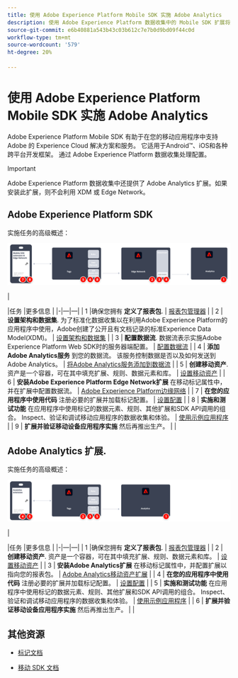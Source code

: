 ```yaml
---
title: 使用 Adobe Experience Platform Mobile SDK 实施 Adobe Analytics
description: 使用 Adobe Experience Platform 数据收集中的 Mobile SDK 扩展将数据发送到 Adobe Analytics。
source-git-commit: e6b40881a543b43c03b612c7e7b0d9bd09f44c0d
workflow-type: tm+mt
source-wordcount: '579'
ht-degree: 20%

---
```


# 使用 Adobe Experience Platform Mobile SDK 实施 Adobe Analytics

Adobe Experience Platform Mobile SDK 有助于在您的移动应用程序中支持 Adobe 的 Experience Cloud 解决方案和服务。 它适用于Android™、iOS和各种跨平台开发框架。 通过 Adobe Experience Platform 数据收集处理配置。
>[!IMPORTANT]
>
>Adobe Experience Platform 数据收集中还提供了 Adobe Analytics 扩展。如果安装此扩展，则不会利用 XDM 或 Edge Network。

## Adobe Experience Platform SDK

实施任务的高级概述：

![Adobe Analytics使用Analytics扩展工作流](../../assets/mobilesdk-annotated.png)

|<div style="width:20px"></div>|任务 |更多信息 | |-|—|—| | 1 |确保您拥有 **定义了报表包**. | [报表包管理器](../../../admin/admin/c-manage-report-suites/report-suites-admin.md) | | 2 | **设置架构和数据集**. 为了标准化数据收集以在利用Adobe Experience Platform的应用程序中使用，Adobe创建了公开且有文档记录的标准Experience Data Model(XDM)。 | [设置架构和数据集](https://developer.adobe.com/client-sdks/documentation/getting-started/set-up-schemas-and-datasets/) | | 3 | **配置数据流**. 数据流表示实施Adobe Experience Platform Web SDK时的服务器端配置。 | [配置数据流](https://experienceleague.adobe.com/docs/experience-platform/edge/datastreams/configure.html?lang=en) | | 4 | **添加Adobe Analytics服务** 到您的数据流。 该服务控制数据是否以及如何发送到Adobe Analytics。 | [将Adobe Analytics服务添加到数据流](https://experienceleague.adobe.com/docs/experience-platform/edge/datastreams/configure.html?lang=en#analytics) | | 5 | **创建移动资产**. 资产是一个容器，可在其中填充扩展、规则、数据元素和库。 | [设置移动资产](https://developer.adobe.com/client-sdks/documentation/getting-started/create-a-mobile-property/) | | 6 | **安装Adobe Experience Platform Edge Network扩展** 在移动标记属性中，并在扩展中配置数据流。 | [Adobe Experience Platform边缘网络](https://developer.adobe.com/client-sdks/documentation/edge-network/) | | 7 | **在您的应用程序中使用代码** 注册必要的扩展并加载标记配置。 | [设置配置](https://developer.adobe.com/client-sdks/documentation/user-guides/getting-started-with-platform/overview/#set-up-the-configuration) | | 8 | **实施和测试功能** 在应用程序中使用标记的数据元素、规则、其他扩展和SDK API调用的组合。 Inspect、验证和调试移动应用程序的数据收集和体验。 | [使用示例应用程序](https://developer.adobe.com/client-sdks/documentation/user-guides/getting-started-with-platform/overview/#use-the-sample-application) | | 9 | **扩展并验证移动设备应用程序实施** 然后再推出生产。 | |


## Adobe Analytics 扩展.

实施任务的高级概述：

![Adobe Analytics使用Analytics扩展工作流](../../assets/mobilesdk-analytics-annotated.png)

|<div style="width:20px"></div> |任务 |更多信息 | |-|—|—| | 1 |确保您拥有 **定义了报表包**. | [报表包管理器](../../../admin/admin/c-manage-report-suites/report-suites-admin.md) | | 2 | **创建移动资产**. 资产是一个容器，可在其中填充扩展、规则、数据元素和库。 | [设置移动资产](https://developer.adobe.com/client-sdks/documentation/getting-started/create-a-mobile-property/) | | 3 | **安装Adobe Analytics扩展** 在移动标记属性中，并配置扩展以指向您的报表包。 | [Adobe Analytics移动资产扩展](https://developer.adobe.com/client-sdks/documentation/adobe-analytics/) | | 4 | **在您的应用程序中使用代码** 注册必要的扩展并加载标记配置。 | [设置配置](https://developer.adobe.com/client-sdks/documentation/user-guides/getting-started-with-platform/overview/#set-up-the-configuration) | | 5 | **实施和测试功能** 在应用程序中使用标记的数据元素、规则、其他扩展和SDK API调用的组合。 Inspect、验证和调试移动应用程序的数据收集和体验。 | [使用示例应用程序](https://developer.adobe.com/client-sdks/documentation/user-guides/getting-started-with-platform/overview/#use-the-sample-application) | | 6 | **扩展并验证移动设备应用程序实施** 然后再推出生产。 | |

## 其他资源

- [标记文档](https://experienceleague.adobe.com/docs/experience-platform/tags/home.html#?lang=zh-Hans)

- [移动 SDK 文档](https://developer.adobe.com/client-sdks/documentation/)



